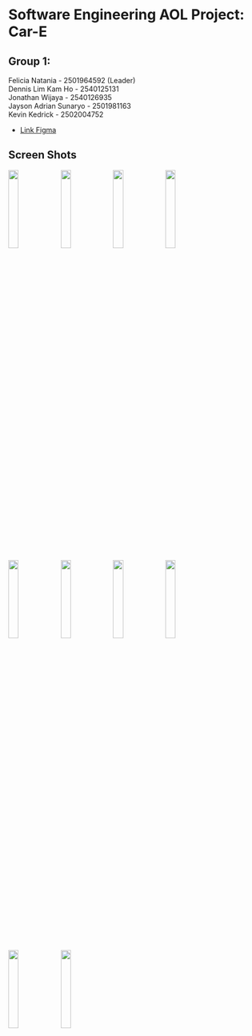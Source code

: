 # Software Engineering AOL Project: Car-E
 
## Group 1:
Felicia Natania - 2501964592 (Leader)\
Dennis Lim Kam Ho - 2540125131\
Jonathan Wijaya - 2540126935\
Jayson Adrian Sunaryo - 2501981163\
Kevin Kedrick - 2502004752

- [Link Figma](https://www.figma.com/file/eXHpyUJl8TX9wygNxI7Zsy/Prototype?type=design&node-id=0%3A1&t=sewjRVMpiglrWAOe-1)

## Screen Shots
<img src="https://github.com/JonathanwII/car-e/assets/130579465/5c563fb9-4877-4da8-8360-fa6a397dbc4e"  width="20%" height="20%">
<img src="https://github.com/JonathanwII/car-e/assets/130579465/989251db-6eba-402c-92f7-d73c4f54e79a"  width="20%" height="20%">
<img src="https://github.com/JonathanwII/car-e/assets/130579465/729bf185-8c37-4d33-8742-8ab2f7c034fa"  width="20%" height="20%">
<img src="https://github.com/JonathanwII/car-e/assets/130579465/aa195bf7-ce88-4731-9999-09d5eb910524"  width="20%" height="20%">
<img src="https://github.com/JonathanwII/car-e/assets/130579465/efd8e8a7-5921-422b-9f84-5823b1a18b82"  width="20%" height="20%">
<img src="https://github.com/JonathanwII/car-e/assets/130579465/f55545d9-6661-4824-b03d-59dc08e69575"  width="20%" height="20%">
<img src="https://github.com/JonathanwII/car-e/assets/130579465/1f3e449e-ff99-4ab7-bc06-fb88a901d8f1"  width="20%" height="20%">
<img src="https://github.com/JonathanwII/car-e/assets/130579465/5f498b4f-fe15-4da0-abac-85cb66c68d74"  width="20%" height="20%">
<img src="https://github.com/JonathanwII/car-e/assets/130579465/ba63dd1d-137d-4e73-a7d0-b89f005204cf"  width="20%" height="20%">
<img src="https://github.com/JonathanwII/car-e/assets/130579465/55b4e50c-30e7-4ef7-b6aa-62b024bfc8bd"  width="20%" height="20%">
